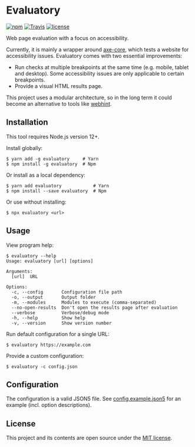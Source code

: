 # Evaluatory

[![npm](https://img.shields.io/npm/v/evaluatory?style=flat-square)](https://www.npmjs.com/package/evaluatory)
[![Travis](https://img.shields.io/travis/com/darekkay/evaluatory?style=flat-square)](https://travis-ci.com/darekkay/evaluatory)
[![license](https://img.shields.io/badge/license-MIT-green?style=flat-square)](https://github.com/darekkay/evaluatory/blob/master/LICENSE)

Web page evaluation with a focus on accessibility.

Currently, it is mainly a wrapper around [axe-core](https://github.com/dequelabs/axe-core), which tests a website for accessibility issues. 
Evaluatory comes with two essential improvements:

- Run checks at multiple breakpoints at the same time (e.g. mobile, tablet and desktop). Some accessibility issues are only applicable to certain breakpoints.
- Provide a visual HTML results page.

This project uses a modular architecture, so in the long term it could become an alternative to tools like [webhint](https://webhint.io).

## Installation

This tool requires Node.js version 12+.

Install globally:

```shell
$ yarn add -g evaluatory     # Yarn
$ npm install -g evaluatory  # Npm
```

Or install as a local dependency:

```shell
$ yarn add evaluatory            # Yarn
$ npm install --save evaluatory  # Npm
```

Or use without installing:

```shell
$ npx evaluatory <url>
```

## Usage

View program help:

```
$ evaluatory --help
Usage: evaluatory [url] [options]

Arguments:
  [url]  URL

Options:
  -c, --config       Configuration file path
  -o, --output       Output folder
  -m, --modules      Modules to execute (comma-separated)
  --no-open-results  Don't open the results page after evaluation
  --verbose          Verbose/debug mode
  -h, --help         Show help
  -v, --version      Show version number
```

Run default configuration for a single URL:

```shell
$ evaluatory https://example.com
```

Provide a custom configuration:

```shell
$ evaluatory -c config.json
```

## Configuration

The configuration is a valid JSON5 file. See [config.example.json5](config.example.json5) for an example (incl. option descriptions).

## License

This project and its contents are open source under the [MIT license](LICENSE).
